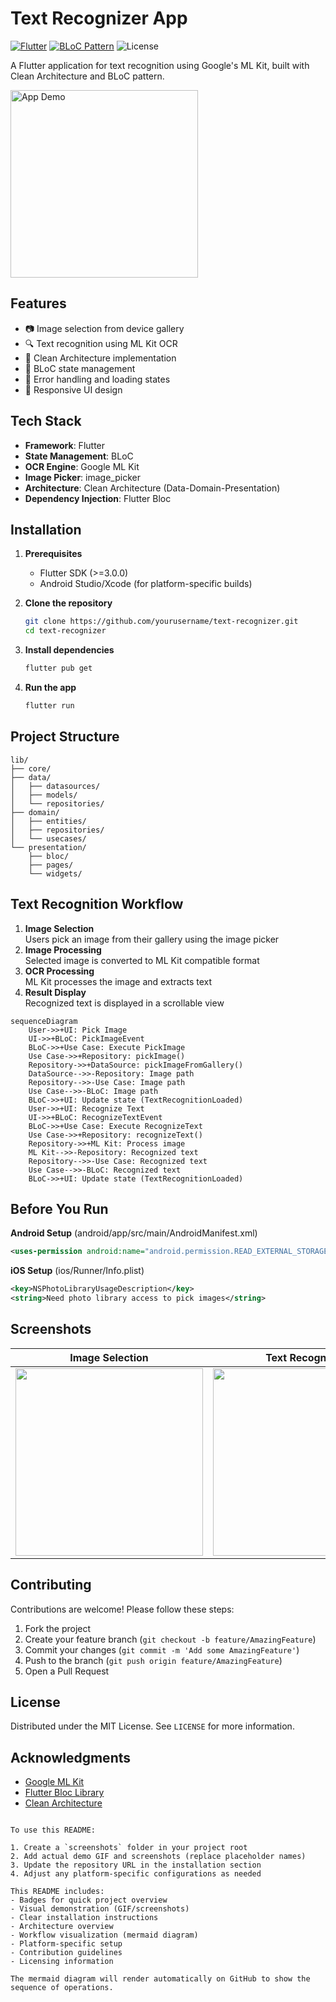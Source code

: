 # Text Recognizer App

[![Flutter](https://img.shields.io/badge/Flutter-%2302569B.svg?logo=Flutter&logoColor=white)](https://flutter.dev)
[![BLoC Pattern](https://img.shields.io/badge/Architecture-BLoC%20Pattern-blue)](https://bloclibrary.dev)
![License](https://img.shields.io/badge/License-MIT-green)

A Flutter application for text recognition using Google's ML Kit, built with Clean Architecture and BLoC pattern.

<img src="screenshots/demo.gif" width="300" alt="App Demo">

## Features

- 📷 Image selection from device gallery
- 🔍 Text recognition using ML Kit OCR
- 🎯 Clean Architecture implementation
- 🧩 BLoC state management
- 🚦 Error handling and loading states
- 📱 Responsive UI design

## Tech Stack

- **Framework**: Flutter
- **State Management**: BLoC
- **OCR Engine**: Google ML Kit
- **Image Picker**: image_picker
- **Architecture**: Clean Architecture (Data-Domain-Presentation)
- **Dependency Injection**: Flutter Bloc

## Installation

1. **Prerequisites**
   - Flutter SDK (>=3.0.0)
   - Android Studio/Xcode (for platform-specific builds)

2. **Clone the repository**
   ```bash
   git clone https://github.com/yourusername/text-recognizer.git
   cd text-recognizer
   ```

3. **Install dependencies**
   ```bash
   flutter pub get
   ```

4. **Run the app**
   ```bash
   flutter run
   ```

## Project Structure

```
lib/
├── core/
├── data/
│   ├── datasources/
│   ├── models/
│   └── repositories/
├── domain/
│   ├── entities/
│   ├── repositories/
│   └── usecases/
└── presentation/
    ├── bloc/
    ├── pages/
    └── widgets/
```

## Text Recognition Workflow

1. **Image Selection**  
   Users pick an image from their gallery using the image picker
2. **Image Processing**  
   Selected image is converted to ML Kit compatible format
3. **OCR Processing**  
   ML Kit processes the image and extracts text
4. **Result Display**  
   Recognized text is displayed in a scrollable view

```mermaid
sequenceDiagram
    User->>+UI: Pick Image
    UI->>+BLoC: PickImageEvent
    BLoC->>+Use Case: Execute PickImage
    Use Case->>+Repository: pickImage()
    Repository->>+DataSource: pickImageFromGallery()
    DataSource-->>-Repository: Image path
    Repository-->>-Use Case: Image path
    Use Case-->>-BLoC: Image path
    BLoC->>+UI: Update state (TextRecognitionLoaded)
    User->>+UI: Recognize Text
    UI->>+BLoC: RecognizeTextEvent
    BLoC->>+Use Case: Execute RecognizeText
    Use Case->>+Repository: recognizeText()
    Repository->>+ML Kit: Process image
    ML Kit-->>-Repository: Recognized text
    Repository-->>-Use Case: Recognized text
    Use Case-->>-BLoC: Recognized text
    BLoC->>+UI: Update state (TextRecognitionLoaded)
```

## Before You Run

**Android Setup** (android/app/src/main/AndroidManifest.xml)
```xml
<uses-permission android:name="android.permission.READ_EXTERNAL_STORAGE"/>
```

**iOS Setup** (ios/Runner/Info.plist)
```xml
<key>NSPhotoLibraryUsageDescription</key>
<string>Need photo library access to pick images</string>
```

## Screenshots

| Image Selection | Text Recognition |
|-----------------|------------------|
| <img src="screenshots/1.jpg" width="300"> | <img src="screenshots/2.jpg" width="300"> |

## Contributing

Contributions are welcome! Please follow these steps:
1. Fork the project
2. Create your feature branch (`git checkout -b feature/AmazingFeature`)
3. Commit your changes (`git commit -m 'Add some AmazingFeature'`)
4. Push to the branch (`git push origin feature/AmazingFeature`)
5. Open a Pull Request

## License

Distributed under the MIT License. See `LICENSE` for more information.

## Acknowledgments

- [Google ML Kit](https://developers.google.com/ml-kit)
- [Flutter Bloc Library](https://bloclibrary.dev)
- [Clean Architecture](https://blog.cleancoder.com/uncle-bob/2012/08/13/the-clean-architecture.html)
```

To use this README:

1. Create a `screenshots` folder in your project root
2. Add actual demo GIF and screenshots (replace placeholder names)
3. Update the repository URL in the installation section
4. Adjust any platform-specific configurations as needed

This README includes:
- Badges for quick project overview
- Visual demonstration (GIF/screenshots)
- Clear installation instructions
- Architecture overview
- Workflow visualization (mermaid diagram)
- Platform-specific setup
- Contribution guidelines
- Licensing information

The mermaid diagram will render automatically on GitHub to show the sequence of operations.
